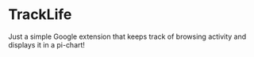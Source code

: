 # TrackLife
Just a simple Google extension that keeps track of browsing activity and displays it in a pi-chart!
